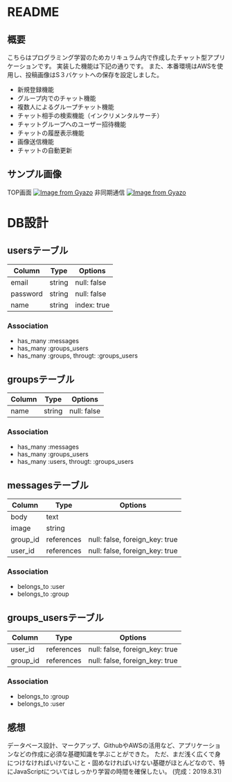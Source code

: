 # README

## 概要
こちらはプログラミング学習のためカリキュラム内で作成したチャット型アプリケーションです。
実装した機能は下記の通りです。
また、本番環境はAWSを使用し、投稿画像はS３バケットへの保存を設定しました。

- 新規登録機能
- グループ内でのチャット機能
- 複数人によるグループチャット機能
- チャット相手の検索機能（インクリメンタルサーチ）
- チャットグループへのユーザー招待機能
- チャットの履歴表示機能
- 画像送信機能
- チャットの自動更新

## サンプル画像
TOP画面
[![Image from Gyazo](https://i.gyazo.com/34f64016bb1693c51cd36e2a5b3a55db.png)](https://gyazo.com/34f64016bb1693c51cd36e2a5b3a55db)
非同期通信
[![Image from Gyazo](https://i.gyazo.com/614dd4f12e6845dd020db2951760d628.gif)](https://gyazo.com/614dd4f12e6845dd020db2951760d628)

# DB設計

## usersテーブル
|Column|Type|Options|
|------|----|-------|
|email|string|null: false|
|password|string|null: false|
|name|string|index: true|
### Association
- has_many :messages
- has_many :groups_users
- has_many :groups, througt: :groups_users

## groupsテーブル
|Column|Type|Options|
|------|----|-------|
|name|string|null: false|
### Association
- has_many :messages
- has_many :groups_users
- has_many :users, througt: :groups_users

## messagesテーブル
|Column|Type|Options|
|------|----|-------|
|body|text|
|image|string|
|group_id|references|null: false, foreign_key: true|
|user_id|references|null: false, foreign_key: true|
### Association
- belongs_to :user
- belongs_to :group

## groups_usersテーブル
|Column|Type|Options|
|------|----|-------|
|user_id|references|null: false, foreign_key: true|
|group_id|references|null: false, foreign_key: true|
### Association
- belongs_to :group
- belongs_to :user


## 感想
データベース設計、マークアップ、GithubやAWSの活用など、アプリケーションなどの作成に必須な基礎知識を学ぶことができた。
ただ、まだ浅く広くで身につけなければいけないこと・固めなければいけない基礎がほとんどなので、特にJavaScriptについてはしっかり学習の時間を確保したい。
(完成：2019.8.31)


